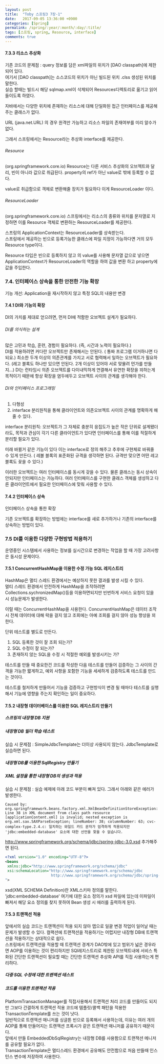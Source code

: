 ```yaml
---
layout: post
title:  "Toby 스프링3 7장-1"
date:   2017-09-05 13:36:00 +0900
categories: [Spring]
permalink: /spring/:year/:month/:day/:title/
tags: [스프링, spring, Resource, interface]
comments: true
---
```


#### 7.3.3 리소스 추상화
기존 코드의 문제점 : query 정보를 담은 xml파일의 위치가 [DAO classpath]에 제한되어 있다.  
여기서 [DAO classpath]는 소스코드의 위치가 아닌 빌드된 위치 .clss 생성된 위치를 말한다.  
실습 할때는 빌드시 해당 sqlmap.xml이 삭제되어 Resources디렉토리로 옮기고 읽어들이도록 하였다.

자바에서는 다양한 위치에 존재하는 리소스에 대해 단일화된 접근 인터페이스를 제공해주는 클래스가 없다.

URL (java.net.URL) 의 경우 원격만 가능하고 리소스 파일의 존재여부를 미리 알수가 없다.

그래서 스프링에서는 Resource라는 추상화 interface를 제공한다.

###### Resource
(org.springframework.core.io)
Resource는 다른 서비스 추상화의 오브젝트와 달리, 빈이 아니라 값으로 취급된다.
property의 ref가 아닌 value로 밖에 등록할 수 없다.

value로 취급함으로 객체로 변환해줄 장치가 필요하다 이게 ResourceLoader 이다.

###### ResourceLoader
(org.springframework.core.io)
스프링에서는 리소스의 종류와 위치를 문자열로 지정하면 이를 Resource 객체로 변환하는 ResourceLoader를 제공한다.   

스프링의 ApplicationContext는 ResourceLoader를 상속받는다.   
스프링에서 제공하는 빈으로 등록가능한 클래스에 파일 지정이 가능하다면 거의 모두 Resource type이다.  

Resource 타입은 빈으로 등록하지 않고 <property>의 value를 사용해 문자열 값으로 넣으면 ApplicationContext가 ResourceLoader의 역할을 하여 값을 변환 하고 property에 값을 주입한다.

### 7.4. 인터페이스 상속을 통한 안전한 기능 확장
기능 개선: Application을 재시작하지 않고 특정 SQL의 내용만 변경
#### 7.4.1 DI와 기능의 확장
DI의 가치를 제대로 얻으려면, 먼저 DI에 적함한 오브젝트 설계가 필요하다.

###### DI를 의식하는 설계
많은 고민과 학습, 훈련, 경험이 필요하다. (즉, 시간과 노력이 필요하다.)  
DI를 적용하려면 커다란 오브젝트만 존재해서는 안된다. ( 통짜 프로그램 이거하나면 다되요.) 최소한 두개 이상의 의존관계를 가지고 서로 협력해서 일하는 오브젝트가 필요하다. (레고 블록도 하나만 있으면 안된다. 2개 이상이 있어야 서로 맞물려 먼가를 만들지...) DI는 런타임시 의존 오브젝트를 다이내믹하게 연결해서 유연한 확장을 꾀하는게 목적이기 때문에 항상 확장을 염두에두고 오브젝트 사이의 관계를 생각해야 한다.

###### DI와 인터페이스 프로그래밍
1. 다형성
2. interface 분리원칙을 통해 클라이언트와 의존오브젝트 사이의 관계를 명확하게 해줄 수 있다.

interface 분리원칙: 오브젝트가 그 자체로 충분히 응집도가 높은 작은 단위로 설계됐더라도, 목적과 관심이 각기 다른 클라이언트가 있다면 인터페이스를 통해 이를 적절하게 분리할 필요가 있다.

미래 바뀔거 같은 기능이 있다 이는 interface로 정의 해주고 추후에 구현체로 바꿔줄 수 있게 만든다. ( 레볼 블록의 표준화된 규격을 생각하면 된다. 규격만 맞으면 어떤 레고 블록도 꽂을 수 있다.)   

이러한 오브젝트는 여러 인터페이스를 동시게 갖을 수 있다. 물론 클래스는 동시 상속이 안되지만 인터페이스는 가능하다. 여러 인터페이스를 구현한 클래스 객체를 생성하고 다른 클라이언트에서 필요한 인터페이스에 맞춰 사용할 수 있다.

#### 7.4.2 인터페이스 상속
인터페이스 상속을 통한 확장  

기존 오브젝트를 확장하는 방법에는 interface를 새로 추가하거나 기존의 interface를 상속하는 방법이 있다.

### 7.5 DI를 이용한 다양한 구현방법 적용하기
운영중인 시스템에서 사용하는 정보를 실시간으로 변경하는 작업을 할 때 가장 고려사항은 동시성 문제이다.   

#### 7.5.1 ConcurrentHashMap을 이용한 수정 가능 SQL 레지스트리
HashMap은 멀티 스레드 환경에서는 예상하지 못한 결과를 발생 시킬 수 있다.   
멀티 스레드 환경에서 안전하게 HashMap을 조작하려면 Collections.sychronizedMap()등을 이용하면되지만 빈번하게 서비스 요청이 있을 시 성능문제가 발생한다.   

이럴 때는 ConcurrentHashMap을 사용한다. ConcurrentHashMap은 데이터 조작시 전체 데이터에 대해 락을 걸지 않고 조회에는 아예 조회를 걸지 않아 성능 향상을 꾀한다.

단위 테스트를 별도로 만든다.
1. SQL 등록한 것이 잘 조회 되는가?
2. SQL 수정이 잘 되는가?
3. 존재하지 않는 SQL을 수정 시 적절한 예외를 발생시키는 가?

테스트를 만들 때 중요한건 코드를 작성한 다음 테스트를 만들어 검증하는 그 사이의 간격을 가능한 짧게하고, 예외 사항을 포함한 기능을 세세하게 검증하도록 테스트를 만드는 것이다.    

테스트를 철저하게 만들어서 기능을 검증하고 구현방식이 변경 될 때마다 테스트를 실행해서 기능에 영향을 주는지 확인하는 일이 중요하다.

#### 7.5.2 내장형 데이터베이스를 이용한 SQL 레지스트리 만들기
##### 스프링의 내장형 DB 지원
##### 내장형 DB 빌더 학습 테스트
실습 시 문제점 : SimpleJdbcTemplate는 더이상 사용되지 않는다. JdbcTemplate로 실습하면 된다.

##### 내장형 DB를 이용한 SqlRegistry 만들기
##### XML 설정을 통한 내장형 DB의 생성과 적용
실습 시 문제점 : 실습 예제에 아래 코드 부분이 빠져 있다. 그래서 아래와 같은 에러가 발생한다.

```
Caused by: org.springframework.beans.factory.xml.XmlBeanDefinitionStoreException: Line 38 in XML document from class path resource [applicationContent.xml] is invalid; nested exception is org.xml.sax.SAXParseException; lineNumber: 38; columnNumber: 63; cvc-complex-type.2.4.c: 일치하는 와일드 카드 문자가 엄격하게 적용되지만 'jdbc:embedded-database' 요소에 대한 선언을 찾을 수 없습니다.
```

 http://www.springframework.org/schema/jdbc/spring-jdbc-3.0.xsd 추가해주면 된다.

```xml
<?xml version="1.0" encoding="UTF-8"?>
<beans
 xmlns:jdbc="http://www.springframework.org/schema/jdbc"
 xsi:schemaLocation="http://www.springframework.org/schema/jdbc
                     http://www.springframework.org/schema/jdbc/spring-jdbc-3.0.xsd
">
```

xsd(XML SCHEMA Definition)란 XML스키마 정의를 말한다.  
'jdbc:embedded-database' 여기에 대한 요소 정의가 xsd 파일에 있는데 이파일이 빠져서 해당 요소 정의를 찾지 못하여 Bean 생성 시 에러를 출력하게 된다.   

#### 7.5.3 트랜잭션 적용
앞에서의 실습 코드는 트랜잭션이 적용 되지 않아 맵으로 일괄 변경 작업이 일어날 때는 문제가 발생할 수 있다.
컬랙션에 트랜잭션을 적용하기는 어렵지만 내장형 DB에 트랜잭션을 적용하기는 상대적으로 쉽다.   
스프링에서 트랜잭션을 적용할 때 트랜잭션 경계가 DAO밖에 있고 범위가 넓은 경우라면 AOP를 이용하는 것이 편리하지만 SQl레지스트리로 제한된 오브젝트내에 서비스 특화된 간단한 트랜잭션이 필요할 때는 간단한 트랜잭션 추상화 API를 직접 사용하는게 편리하다.   

##### 다중 SQL 수정에 대한 트랜잭션 테스트

##### 코드를 이용한 트랜잭션 적용
PlatformTransactionManager를 직접사용해서 트랜잭션 처리 코드를 만들어도 되지만 그보다 간결하게 트랜잭션 적용 코드에 템플릿/콜백 패턴을 적용한 TransactionTemplate를 쓰는 것이 낫다.   
일반적으로 트랜잭션 매니저를 싱글톤 빈으로 등록해서 사용하는데, 이유는 여러 개의 AOP를 통해 만들어지는 트랜잭션 프록시가 같은 트랜잭션 매니저를 공유하기 때문이다.   
앞에서 만들 EmbeddedDbSqlRegistry는 내장형 DB를 사용함으로 트랜잭션 메니저를 공유할 필요가 없다.   
TransactionTemplate은 멀티스레드 환경에서 공유해도 안전함으로 처음 만들때 인스턴스 변수에 저장하여 사용한다.  
